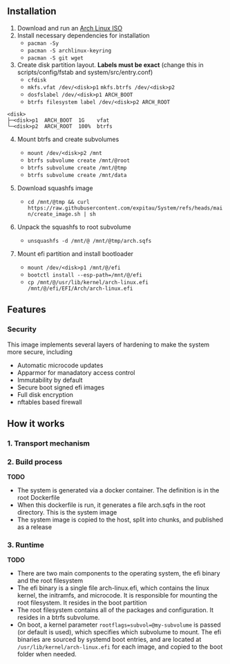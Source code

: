 ## Installation

1. Download and run an [Arch Linux ISO](https://archlinux.org/download/)
2. Install necessary dependencies for installation
    - `pacman -Sy`
    - `pacman -S archlinux-keyring`
    - `pacman -S git wget`
3. Create disk partition layout. **Labels must be exact** (change this in scripts/config/fstab and system/src/entry.conf)
    - `cfdisk`
    - `mkfs.vfat /dev/<disk>p1` `mkfs.btrfs /dev/<disk>p2`
    - `dosfslabel /dev/<disk>p1 ARCH_BOOT`
    - `btrfs filesystem label /dev/<disk>p2 ARCH_ROOT`
```
<disk>
├─<disk>p1  ARCH_BOOT  1G    vfat
└─<disk>p2  ARCH_ROOT  100%  btrfs
```
4. Mount btrfs and create subvolumes
    - `mount /dev/<disk>p2 /mnt`
    - `btrfs subvolume create /mnt/@root`
    - `btrfs subvolume create /mnt/@tmp`
    - `btrfs subvolume create /mnt/data`

5. Download squashfs image
    - `cd /mnt/@tmp && curl https://raw.githubusercontent.com/expitau/System/refs/heads/main/create_image.sh | sh`

6. Unpack the squashfs to root subvolume
    - `unsquashfs -d /mnt/@ /mnt/@tmp/arch.sqfs`

7. Mount efi partition and install bootloader
    - `mount /dev/<disk>p1 /mnt/@/efi`
    - `bootctl install --esp-path=/mnt/@/efi`
    - `cp /mnt/@/usr/lib/kernel/arch-linux.efi /mnt/@/efi/EFI/Arch/arch-linux.efi`

## Features

### Security

This image implements several layers of hardening to make the system more secure, including
- Automatic microcode updates
- Apparmor for manadatory access control
- Immutability by default
- Secure boot signed efi images
- Full disk encryption
- nftables based firewall

## How it works

### 1. Transport mechanism

### 2. Build process

**TODO**
- The system is generated via a docker container. The definition is in the root Dockerfile
- When this dockerfile is run, it generates a file arch.sqfs in the root directory. This is the system image
- The system image is copied to the host, split into chunks, and published as a release

### 3. Runtime

**TODO**
- There are two main components to the operating system, the efi binary and the root filesystem
- The efi binary is a single file arch-linux.efi, which contains the linux kernel, the initramfs, and microcode. It is responsible for mounting the root filesystem. It resides in the boot partition
- The root filesystem contains all of the packages and configuration. It resides in a btrfs subvolume.
- On boot, a kernel parameter `rootflags=subvol=@my-subvolume` is passed (or default is used), which specifies which subvolume to mount. The efi binaries are sourced by systemd boot entries, and are located at `/usr/lib/kernel/arch-linux.efi` for each image, and copied to the boot folder when needed.
